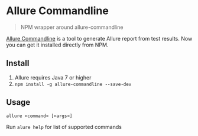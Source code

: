 # Allure Commandline

> NPM wrapper around allure-commandline

[Allure Commandline](http://wiki.qatools.ru/display/AL/Allure+Commandline) is a tool to generate Allure report from test results. Now you can get it installed directly from NPM.

## Install

1. Allure requires Java 7 or higher
2. `npm install -g allure-commandline --save-dev`
 
## Usage

```
allure <command> [<args>]
```
Run `alure help` for list of supported commands

